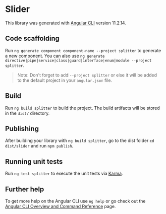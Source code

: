 # Slider

This library was generated with [Angular CLI](https://github.com/angular/angular-cli) version 11.2.14.

## Code scaffolding

Run `ng generate component component-name --project splitter` to generate a new component. You can also use `ng generate directive|pipe|service|class|guard|interface|enum|module --project splitter`.
> Note: Don't forget to add `--project splitter` or else it will be added to the default project in your `angular.json` file. 

## Build

Run `ng build splitter` to build the project. The build artifacts will be stored in the `dist/` directory.

## Publishing

After building your library with `ng build splitter`, go to the dist folder `cd dist/slider` and run `npm publish`.

## Running unit tests

Run `ng test splitter` to execute the unit tests via [Karma](https://karma-runner.github.io).

## Further help

To get more help on the Angular CLI use `ng help` or go check out the [Angular CLI Overview and Command Reference](https://angular.io/cli) page.
